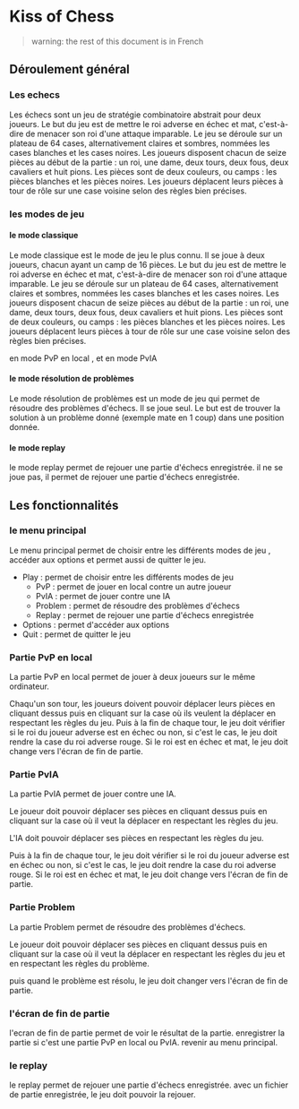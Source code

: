 # Kiss of Chess
> warning: the rest of this document is in French

## Déroulement général

### Les echecs

Les échecs sont un jeu de stratégie combinatoire abstrait pour deux joueurs. Le but du jeu est de mettre le roi adverse en échec et mat, c'est-à-dire de menacer son roi d'une attaque imparable. Le jeu se déroule sur un plateau de 64 cases, alternativement claires et sombres, nommées les cases blanches et les cases noires. Les joueurs disposent chacun de seize pièces au début de la partie : un roi, une dame, deux tours, deux fous, deux cavaliers et huit pions. Les pièces sont de deux couleurs, ou camps : les pièces blanches et les pièces noires. Les joueurs déplacent leurs pièces à tour de rôle sur une case voisine selon des règles bien précises.

### les modes de jeu

#### le mode classique

Le mode classique est le mode de jeu le plus connu. Il se joue à deux joueurs, chacun ayant un camp de 16 pièces. Le but du jeu est de mettre le roi adverse en échec et mat, c'est-à-dire de menacer son roi d'une attaque imparable. Le jeu se déroule sur un plateau de 64 cases, alternativement claires et sombres, nommées les cases blanches et les cases noires. Les joueurs disposent chacun de seize pièces au début de la partie : un roi, une dame, deux tours, deux fous, deux cavaliers et huit pions. Les pièces sont de deux couleurs, ou camps : les pièces blanches et les pièces noires. Les joueurs déplacent leurs pièces à tour de rôle sur une case voisine selon des règles bien précises. 

en mode PvP en local , et en mode PvIA 


#### le mode résolution de problèmes

Le mode résolution de problèmes est un mode de jeu qui permet de résoudre des problèmes d'échecs. Il se joue seul. Le but est de trouver la solution à un problème donné (exemple mate en 1 coup) dans une position donnée.

#### le mode replay

le mode replay permet de rejouer une partie d'échecs enregistrée. il ne se joue pas, il permet de rejouer une partie d'échecs enregistrée.

## Les fonctionnalités

### le menu principal

Le menu principal permet de choisir entre les différents modes de jeu , accéder aux options et permet aussi de quitter le jeu. 

- Play : permet de choisir entre les différents modes de jeu
    - PvP : permet de jouer en local contre un autre joueur
    - PvIA : permet de jouer contre une IA
    - Problem : permet de résoudre des problèmes d'échecs
    - Replay : permet de rejouer une partie d'échecs enregistrée
- Options : permet d'accéder aux options
- Quit : permet de quitter le jeu

### Partie PvP en local

La partie PvP en local permet de jouer à deux joueurs sur le même ordinateur.

Chaqu'un son tour, les joueurs doivent pouvoir déplacer leurs pièces en cliquant dessus puis en cliquant sur la case où ils veulent la déplacer en respectant les règles du jeu.
Puis à la fin de chaque tour, le jeu doit vérifier si le roi du joueur adverse est en échec ou non, si c'est le cas, le jeu doit rendre la case du roi adverse rouge. Si le roi est en échec et mat, le jeu doit change vers l'écran de fin de partie.

### Partie PvIA

La partie PvIA permet de jouer contre une IA.

Le joueur doit pouvoir déplacer ses pièces en cliquant dessus puis en cliquant sur la case où il veut la déplacer en respectant les règles du jeu.

L'IA doit pouvoir déplacer ses pièces en respectant les règles du jeu.

Puis à la fin de chaque tour, le jeu doit vérifier si le roi du joueur adverse est en échec ou non, si c'est le cas, le jeu doit rendre la case du roi adverse rouge. Si le roi est en échec et mat, le jeu doit change vers l'écran de fin de partie.

### Partie Problem

La partie Problem permet de résoudre des problèmes d'échecs.

Le joueur doit pouvoir déplacer ses pièces en cliquant dessus puis en cliquant sur la case où il veut la déplacer en respectant les règles du jeu et en respectant les règles du problème.

puis quand le problème est résolu, le jeu doit changer vers l'écran de fin de partie.

### l'écran de fin de partie

l'ecran de fin de partie permet de voir le résultat de la partie.
enregistrer la partie si c'est une partie PvP en local ou PvIA.
revenir au menu principal.

### le replay

le replay permet de rejouer une partie d'échecs enregistrée.
avec un fichier de partie enregistrée, le jeu doit pouvoir la rejouer.


